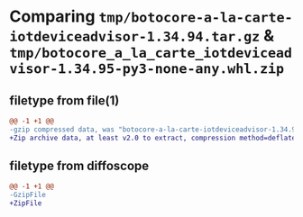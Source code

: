 # Comparing `tmp/botocore-a-la-carte-iotdeviceadvisor-1.34.94.tar.gz` & `tmp/botocore_a_la_carte_iotdeviceadvisor-1.34.95-py3-none-any.whl.zip`

## filetype from file(1)

```diff
@@ -1 +1 @@
-gzip compressed data, was "botocore-a-la-carte-iotdeviceadvisor-1.34.94.tar", last modified: Tue Apr 30 01:01:28 2024, max compression
+Zip archive data, at least v2.0 to extract, compression method=deflate
```

## filetype from diffoscope

```diff
@@ -1 +1 @@
-GzipFile
+ZipFile
```

